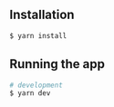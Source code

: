 ## Installation

```bash
$ yarn install
```

## Running the app

```bash
# development
$ yarn dev
```